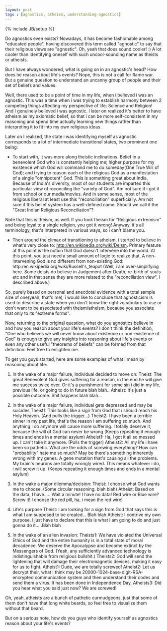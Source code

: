 ```yaml
---
layout: post
tags : [agnostics, atheism, understanding-agnostics]
---
```

{% include JB/setup %}

Do agnostics even exists? Nowadays, it has become fashionable among "educated people", having discovered this term called "agnostic" to say that their religious views are "agnostic". Oh, yeah that does sound cooler! :) A lot cooler than identifying oneself with such uncool-sounding name as theists or atheists. 

But I have always wondered, what is going on in an agnostic's head? How does he reason about life's events? Nope, this is not a call for flame war. But a genuine question to understand an uncanny group of people and their set of beliefs and values.

Well, there used to be a point of time in my life, when i believed i was an agnostic. This was a time when i was trying to establish harmony between 2 competing things affecting my perspective of life: Science and Religion! And I genuinely believed i was agnostic. I later on realized it's better to have atheism as my axiomatic belief, so that i can be more self-consistent in my reasoning and spend time actually learning new things rather than interpreting it to fit into my own religious ideas .

Later on I realized, the state i was identifying myself as agnostic corresponds to a lot of intermediate transitional states, two prominent one being:
* To start with, it was more along theistic inclinations. Belief in a benevolent God who is constantly helping me; higher purpose for my existence which God will command me to do someday(One True Will of God); and trying to reason each of the religious God as a manifestation of a single "omnipotent" God. This is something great about India. Because of India's diversity, most of our students are imparted this particular view of reconciling the "variety of God". Am not sure if i got it from school or our media/movies. And in some sense, most of the religious liberal at least use this "reconciliation" superficially. Am not sure if this belief system has a well-defined name. Should we call it the "Great Indian Religious Reconciliation"?

Note that this is theism, as well. If you took theism for "Religious extremism" and being loyal to a single religion, you got it wrong! Anyway, it's all terminology, that's interpreted in various ways, so i can't blame you.

* Then around the climax of transitioning to atheism, i started to believe in what's very close to:
http://en.wikipedia.org/wiki/Deism. Primary feature at this point is the notion that God doesn't intervene into the world. At this point, you just need a small amount of logic to realize that, A non-intervening God is no different from non-existing God: http:/en.wikipedia.org/wiki/Russell's_teapot (Well, i am over-simplifying here. Some deists do believe in Judgement after Death, re-birth of souls etc and in that sense they are more related to the "reconciliation view", i described above.)
 
So, purely based on personal and anecdotal evidence with a total sample size of one(yeah, that's me), i would like to conclude that agnosticism is used to describe a state when you don't know the right vocabulary to use or don't want to be associated with theism/atheism, because you associate that only to its "extreme forms".

Now, returning to the original question, what do you agnostics believe in and how you reason about your life's events? I don't think the definition, "One who believes we will never know about existence or non-existence of God" is enough to give any insights into reasoning about life's events or even any other useful "theorems of beliefs" can be formed from that definition. Feel free to enlighten me.

To get you guys started, here are some examples of what i mean by reasoning about life:

1. In the wake of a major failure, Individual decided to move on:
Theist: The great Benevolent God gives suffering for a reason, in the end he will give me success twice over. Or it's a punishment for some sin i did in my life, previous life, or going to do in future blah blah..
Atheist: It's just a possible outcome. Shit happens blah blah...

2. In the wake of a major failure, individual gets depressed and may be suicides
Theist1: This looks like a sign from God that i should reach his Holy Heaven. (And pulls the trigger...)
Theist2: I have been a terrible sinner in my past life, that's the reason I am suffering so much. And anything i do anymore will cause more suffering. I totally deserve it, because the will of God can never be wrong (Keeps repeating it enough times and ends in a mental asylum)
Atheist1: Ha, I got it all so messed up. I can't take it anymore. (Pulls the trigger)
Atheist2: All my life i have been so pathetic. What are the odds of screwing everything? How can "probability" hate me so much? May be there's something inherently wrong with my genes. A gene mutation that's causing all the problems. My brain's neurons are totally wrongly wired.  This means whatever i do, i will screw it up. (Keeps repeating it enough times and ends in a mental asylum)

3. In the wake a major dilemma/decision:
Theist: I choose what God wants me to choose. (Some circular reasoning. blah blah)
Atheist: Based on the data, I have….. Wait a minute! I have no data! Red wire or Blue wire? Screw it! I choose the red pill, ha, i mean the red wire!

4. Life's purpose
Theist: I am looking for a sign from God that says this is what I am supposed to be created… Blah blah
Atheist: I contrive my own purpose. I just have to declare that this is what i am going to do and just gonna do it…..Blah blah

5. In the wake of an alien invasion:
Theists1: We have violated the Universal Ethics of God and the entire humanity is in a total state of moral decadence. We deserve the Apocalypse and become extinct by the Messengers of God. (Yeah, any sufficiently advanced technology is indistinguishable from religious bullshit.)
Theists2: God will send the lightening that will damage their electromagnetic devices, making it easy for us to fight.
Atheist1: Dude, we are totally screwed!
Atheist2: Let us decrypt their, what I think may be 20000-1024-base-digit-RSA-encrypted communication system and then understand their codes and send them a virus. It has been done in Independence Day.
Atheists3: Did you hear what you said just now? We are screwed!

Oh, yeah, atheists are a bunch of pathetic curmudgeons, just that some of them don't have that long white beards, so feel free to visualize them without that beard.

But on a serious note, how do you guys who identify yourself as agnostics reason about your life's events?

